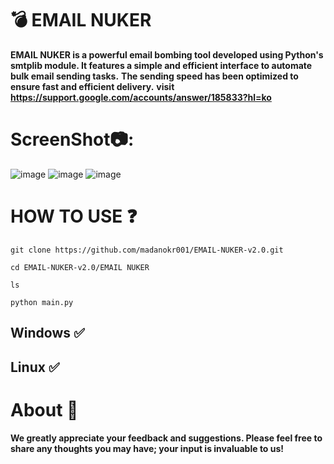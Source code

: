 # 💣 EMAIL NUKER
**EMAIL NUKER is a powerful email bombing tool developed using Python's smtplib module. It features a simple and efficient interface to automate bulk email sending tasks.**
**The sending speed has been optimized to ensure fast and efficient delivery.**
**visit https://support.google.com/accounts/answer/185833?hl=ko**

# ScreenShot📷:
![image](https://github.com/user-attachments/assets/59d9ff4f-3d9c-4b46-afe8-1fd3da9c7fdd)
![image](https://github.com/user-attachments/assets/9aa744bd-5134-402b-ad99-0406504eabd9)
![image](https://github.com/user-attachments/assets/66c0fd53-818b-4a52-a0b4-1f9be2977f10)




# HOW TO USE ❓
```
git clone https://github.com/madanokr001/EMAIL-NUKER-v2.0.git
```
```
cd EMAIL-NUKER-v2.0/EMAIL NUKER
```
```
ls
```
```
python main.py
```

## Windows ✅
## Linux ✅

# About 🤑
**We greatly appreciate your feedback and suggestions. Please feel free to share any thoughts you may have; your input is invaluable to us!**



